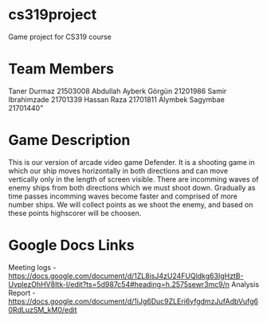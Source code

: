 # cs319project
Game project for CS319 course

# Team Members
Taner Durmaz  21503008
Abdullah Ayberk Görgün  21201986
Samir Ibrahimzade  21701339
Hassan Raza  21701811
Alymbek Sagymbae 21701440"

# Game Description

This is our version of arcade video game Defender. It is a shooting game in which our ship moves horizontally in both directions and can move vertically only in the length of screen visible. There are incomming waves of enemy ships from both directions which we must shoot down. Gradually as time passes incomming waves become faster and comprised of more number ships. We will collect points as we shoot the enemy, and based on these points highscorer will be choosen. 

# Google Docs Links
Meeting logs - https://docs.google.com/document/d/1ZL8isJ4zU24FUQldkg63IgHztB-UvplezOhHV8Itk-I/edit?ts=5d987c54#heading=h.2575sewr3mc9/n
Analysis Report - https://docs.google.com/document/d/1iJg6Duc9ZLEri6yfgdmzJufAdbVufg60RdLuzSM_kM0/edit
